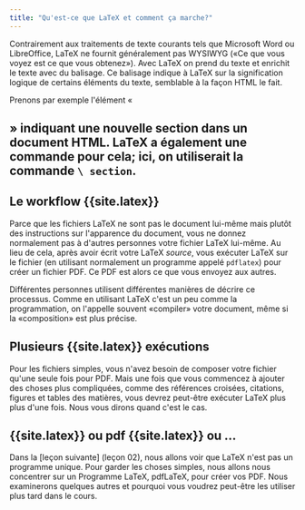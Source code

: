 ```yaml
---
title: "Qu'est-ce que LaTeX et comment ça marche?"
---
```


Contrairement aux traitements de texte courants tels que Microsoft Word ou LibreOffice, LaTeX
ne fournit généralement pas WYSIWYG («Ce que vous voyez est ce que vous obtenez»). Avec LaTeX
on prend du texte et enrichit le texte avec du balisage. Ce balisage indique à LaTeX
sur la signification logique de certains éléments du texte, semblable à la façon
HTML le fait.

Prenons par exemple l'élément «<h2>» indiquant une nouvelle section dans un document HTML.
LaTeX a également une commande pour cela; ici, on utiliserait la commande `\ section`.

## Le workflow {{site.latex}}

Parce que les fichiers LaTeX ne sont pas le document lui-même mais plutôt des instructions
sur l'apparence du document, vous ne donnez normalement pas à d'autres personnes
votre fichier LaTeX lui-même. Au lieu de cela, après avoir écrit votre LaTeX _source_, vous
exécuter LaTeX sur le fichier (en utilisant normalement un programme appelé `pdflatex`) pour
créer un fichier PDF. Ce PDF est alors ce que vous envoyez aux autres.

Différentes personnes utilisent différentes manières de décrire ce processus. Comme en utilisant LaTeX
c'est un peu comme la programmation, on l'appelle souvent «compiler» votre document, même si
la «composition» est plus précise.

## Plusieurs {{site.latex}} exécutions

Pour les fichiers simples, vous n'avez besoin de composer votre fichier qu'une seule fois pour
PDF. Mais une fois que vous commencez à ajouter des choses plus compliquées, comme des références croisées,
citations, figures et tables des matières, vous devrez peut-être exécuter LaTeX plus
plus d'une fois. Nous vous dirons quand c'est le cas.

## {{site.latex}} ou pdf {{site.latex}} ou ...

Dans la [leçon suivante] (leçon 02), nous allons voir que LaTeX n'est pas un
programme unique. Pour garder les choses simples, nous allons nous concentrer sur un
Programme LaTeX, pdfLaTeX, pour créer vos PDF. Nous examinerons quelques autres
et pourquoi vous voudrez peut-être les utiliser plus tard dans le cours.

